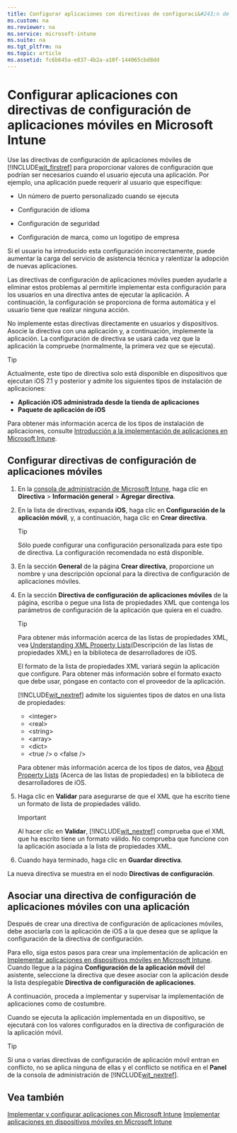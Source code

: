 ```yaml
---
title: Configurar aplicaciones con directivas de configuraci&#243;n de aplicaciones m&#243;viles en Microsoft Intune
ms.custom: na
ms.reviewer: na
ms.service: microsoft-intune
ms.suite: na
ms.tgt_pltfrm: na
ms.topic: article
ms.assetid: fc6b645a-e837-4b2a-a10f-144065cbd8dd
---
```

# Configurar aplicaciones con directivas de configuraci&#243;n de aplicaciones m&#243;viles en Microsoft Intune
Use las directivas de configuración de aplicaciones móviles de [!INCLUDE[wit_firstref](../Token/wit_firstref_md.md)] para proporcionar valores de configuración que podrían ser necesarios cuando el usuario ejecuta una aplicación. Por ejemplo, una aplicación puede requerir al usuario que especifique:

-   Un número de puerto personalizado cuando se ejecuta

-   Configuración de idioma

-   Configuración de seguridad

-   Configuración de marca, como un logotipo de empresa

Si el usuario ha introducido esta configuración incorrectamente, puede aumentar la carga del servicio de asistencia técnica y ralentizar la adopción de nuevas aplicaciones.

Las directivas de configuración de aplicaciones móviles pueden ayudarle a eliminar estos problemas al permitirle implementar esta configuración para los usuarios en una directiva antes de ejecutar la aplicación. A continuación, la configuración se proporciona de forma automática y el usuario tiene que realizar ninguna acción.

No implemente estas directivas directamente en usuarios y dispositivos. Asocie la directiva con una aplicación y, a continuación, implemente la aplicación. La configuración de directiva se usará cada vez que la aplicación la compruebe (normalmente, la primera vez que se ejecuta).

> [!TIP]
> Actualmente, este tipo de directiva solo está disponible en dispositivos que ejecutan iOS 7.1 y posterior y admite los siguientes tipos de instalación de aplicaciones:
> 
> -   **Aplicación iOS administrada desde la tienda de aplicaciones**
> -   **Paquete de aplicación de iOS**
> 
> Para obtener más información acerca de los tipos de instalación de aplicaciones, consulte [Introducción a la implementación de aplicaciones en Microsoft Intune](../Topic/Plan-for-app-deployment-in-Microsoft-Intune.md).

## Configurar directivas de configuración de aplicaciones móviles

1.  En la [consola de administración de Microsoft Intune](https://manage.microsoft.com), haga clic en **Directiva** &gt; **Información general** &gt; **Agregar directiva**.

2.  En la lista de directivas, expanda **iOS**, haga clic en **Configuración de la aplicación móvil**, y, a continuación, haga clic en **Crear directiva**.

    > [!TIP]
    > Sólo puede configurar una configuración personalizada para este tipo de directiva. La configuración recomendada no está disponible.

3.  En la sección **General** de la página **Crear directiva**, proporcione un nombre y una descripción opcional para la directiva de configuración de aplicaciones móviles.

4.  En la sección **Directiva de configuración de aplicaciones móviles** de la página, escriba o pegue una lista de propiedades XML que contenga los parámetros de configuración de la aplicación que quiera en el cuadro.

    > [!TIP]
    > Para obtener más información acerca de las listas de propiedades XML, vea [Understanding XML Property Lists](https://developer.apple.com/library/ios/documentation/Cocoa/Conceptual/PropertyLists/UnderstandXMLPlist/UnderstandXMLPlist.html)(Descripción de las listas de propiedades XML) en la biblioteca de desarrolladores de iOS.
    > 
    > El formato de la lista de propiedades XML variará según la aplicación que configure. Para obtener más información sobre el formato exacto que debe usar, póngase en contacto con el proveedor de la aplicación.
    > 
    > [!INCLUDE[wit_nextref](../Token/wit_nextref_md.md)] admite los siguientes tipos de datos en una lista de propiedades:
    > 
    > -   &lt;integer&gt;
    > -   &lt;real&gt;
    > -   &lt;string&gt;
    > -   &lt;array&gt;
    > -   &lt;dict&gt;
    > -   &lt;true /&gt; o &lt;false /&gt;
    > 
    > Para obtener más información acerca de los tipos de datos, vea [About Property Lists](https://developer.apple.com/library/ios/documentation/Cocoa/Conceptual/PropertyLists/AboutPropertyLists/AboutPropertyLists.html) (Acerca de las listas de propiedades) en la biblioteca de desarrolladores de iOS.

5.  Haga clic en **Validar** para asegurarse de que el XML que ha escrito tiene un formato de lista de propiedades válido.

    > [!IMPORTANT]
    > Al hacer clic en **Validar**, [!INCLUDE[wit_nextref](../Token/wit_nextref_md.md)] comprueba que el XML que ha escrito tiene un formato válido. No comprueba que funcione con la aplicación asociada a la lista de propiedades XML.

6.  Cuando haya terminado, haga clic en **Guardar directiva**.

La nueva directiva se muestra en el nodo **Directivas de configuración**.

## Asociar una directiva de configuración de aplicaciones móviles con una aplicación
Después de crear una directiva de configuración de aplicaciones móviles, debe asociarla con la aplicación de iOS a la que desea que se aplique la configuración de la directiva de configuración.

Para ello, siga estos pasos para crear una implementación de aplicación en [Implementar aplicaciones en dispositivos móviles en Microsoft Intune](../Topic/Deploy-apps-to-mobile-devices-in-Microsoft-Intune---deleted.md). Cuando llegue a la página **Configuración de la aplicación móvil**  del asistente, seleccione la directiva que desee asociar con la aplicación desde la lista desplegable **Directiva de configuración de aplicaciones**.

A continuación, proceda a implementar y supervisar la implementación de aplicaciones como de costumbre.

Cuando se ejecuta la aplicación implementada en un dispositivo, se ejecutará con los valores configurados en la directiva de configuración de la aplicación móvil.

> [!TIP]
> Si una o varias directivas de configuración de aplicación móvil entran en conflicto, no se aplica ninguna de ellas y el conflicto se notifica en el **Panel** de la consola de administración de [!INCLUDE[wit_nextref](../Token/wit_nextref_md.md)].

## Vea también
[Implementar y configurar aplicaciones con Microsoft Intune](../Topic/Deploy-and-configure-apps-with-Microsoft-Intune.md)
[Implementar aplicaciones en dispositivos móviles en Microsoft Intune](../Topic/Deploy-apps-to-mobile-devices-in-Microsoft-Intune---deleted.md)

